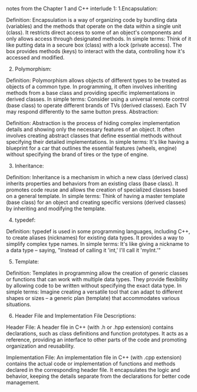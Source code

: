 notes from the Chapter 1 and C++ interlude 1: 
1.Encapsulation:

Definition: Encapsulation is a way of organizing code by bundling data (variables) and the methods that operate on the data within a single unit (class). It restricts direct access to some of an object's components and only allows access through designated methods.
In simple terms: Think of it like putting data in a secure box (class) with a lock (private access). The box provides methods (keys) to interact with the data, controlling how it's accessed and modified.

2. Polymorphism:

Definition: Polymorphism allows objects of different types to be treated as objects of a common type. In programming, it often involves inheriting methods from a base class and providing specific implementations in derived classes.
In simple terms: Consider using a universal remote control (base class) to operate different brands of TVs (derived classes). Each TV may respond differently to the same button press.
Abstraction:

Definition: Abstraction is the process of hiding complex implementation details and showing only the necessary features of an object. It often involves creating abstract classes that define essential methods without specifying their detailed implementations.
In simple terms: It's like having a blueprint for a car that outlines the essential features (wheels, engine) without specifying the brand of tires or the type of engine.

3. Inheritance:

Definition: Inheritance is a mechanism in which a new class (derived class) inherits properties and behaviors from an existing class (base class). It promotes code reuse and allows the creation of specialized classes based on a general template.
In simple terms: Think of having a master template (base class) for an object and creating specific versions (derived classes) by inheriting and modifying the template.

4. typedef:

Definition: typedef is used in some programming languages, including C++, to create aliases (nicknames) for existing data types. It provides a way to simplify complex type names.
In simple terms: It's like giving a nickname to a data type – saying, "Instead of calling it 'int,' I'll call it 'myInt.'"

5. Template:

Definition: Templates in programming allow the creation of generic classes or functions that can work with multiple data types. They provide flexibility by allowing code to be written without specifying the exact data type.
In simple terms: Imagine creating a versatile tool that can adapt to different shapes or sizes – a generic plan (template) that accommodates various situations.


6. Header File and Implementation File Descriptions:

Header File: A header file in C++ (with .h or .hpp extension) contains declarations, such as class definitions and function prototypes. It acts as a reference, providing an interface to other parts of the code and promoting organization and reusability.

Implementation File: An implementation file in C++ (with .cpp extension) contains the actual code or implementation of functions and methods declared in the corresponding header file. It encapsulates the logic and behavior, keeping the details separate from the declarations for better code management.
